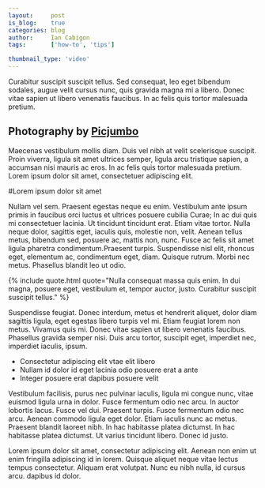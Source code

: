 ```yaml
---
layout:		post
is_blog: 	true
categories: blog
author:		Ian Cabigon
tags:		['how-to', 'tips']

thumbnail_type: 'video'
---
```


Curabitur suscipit suscipit tellus. Sed consequat, leo eget bibendum sodales, augue velit cursus nunc, quis gravida magna mi a libero. Donec vitae sapien ut libero venenatis faucibus. In ac felis quis tortor malesuada pretium.

## Photography by [Picjumbo](#)

Maecenas vestibulum mollis diam. Duis vel nibh at velit scelerisque suscipit. Proin viverra, ligula sit amet ultrices semper, ligula arcu tristique sapien, a accumsan nisi mauris ac eros. In ac felis quis tortor malesuada pretium. Lorem ipsum dolor sit amet, consectetuer adipiscing elit.

#Lorem ipsum dolor sit amet

Nullam vel sem. Praesent egestas neque eu enim. Vestibulum ante ipsum primis in faucibus orci luctus et ultrices posuere cubilia Curae; In ac dui quis mi consectetuer lacinia. Ut tincidunt tincidunt erat. Etiam vitae tortor. Nulla neque dolor, sagittis eget, iaculis quis, molestie non, velit. Aenean tellus metus, bibendum sed, posuere ac, mattis non, nunc. Fusce ac felis sit amet ligula pharetra condimentum.Praesent turpis. Suspendisse nisl elit, rhoncus eget, elementum ac, condimentum eget, diam. Quisque rutrum. Morbi nec metus. Phasellus blandit leo ut odio.


{% include quote.html quote="Nulla consequat massa quis enim. In dui magna, posuere eget, vestibulum et, tempor auctor, justo. Curabitur suscipit suscipit tellus." %}

Suspendisse feugiat. Donec interdum, metus et hendrerit aliquet, dolor diam sagittis ligula, eget egestas libero turpis vel mi. Etiam feugiat lorem non metus. Vivamus quis mi. Donec vitae sapien ut libero venenatis faucibus. Phasellus gravida semper nisi. Duis arcu tortor, suscipit eget, imperdiet nec, imperdiet iaculis, ipsum.


- Consectetur adipiscing elit vtae elit libero
- Nullam id dolor id eget lacinia odio posuere erat a ante
- Integer posuere erat dapibus posuere velit



Vestibulum facilisis, purus nec pulvinar iaculis, ligula mi congue nunc, vitae euismod ligula urna in dolor. Fusce fermentum odio nec arcu. In auctor lobortis lacus. Fusce vel dui. Praesent turpis. Fusce fermentum odio nec arcu. Aenean commodo ligula eget dolor. Etiam iaculis nunc ac metus. Praesent blandit laoreet nibh. In hac habitasse platea dictumst. In hac habitasse platea dictumst. Ut varius tincidunt libero. Donec id justo.


Lorem ipsum dolor sit amet, consectetur adipiscing elit. Aenean non enim ut enim fringilla adipiscing id in lorem. Quisque aliquet neque vitae lectus tempus consectetur. Aliquam erat volutpat. Nunc eu nibh nulla, id cursus arcu. dapibus id dolor. </p>